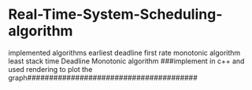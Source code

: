 # Real-Time-System-Scheduling-algorithm
implemented algorithms
earliest deadline first
rate monotonic algorithm
least stack time
Deadline Monotonic algorithm
###implement in c++ and used rendering to plot the graph#######################################

